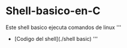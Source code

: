 # Shell-basico-en-C

Este shell basico ejecuta comandos de linux
'''
* [Codigo del shell](./shell basic)
'''
